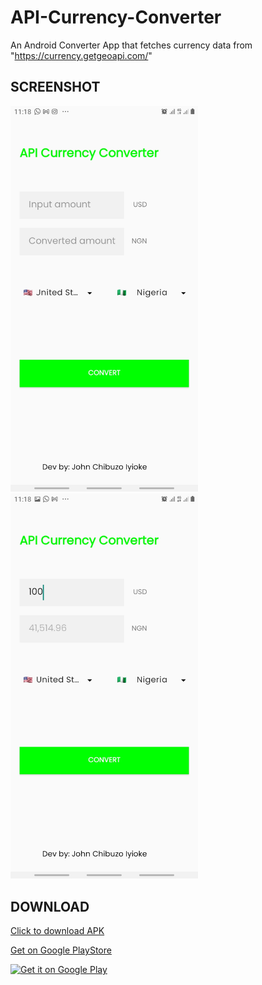 # API-Currency-Converter
An Android Converter App that fetches currency data from "https://currency.getgeoapi.com/"



## SCREENSHOT

<img src="https://raw.githubusercontent.com/coder-chibuzo/API-Currency-Converter/master/SCREENSHOTS/Screenshot_20220601-111838_Currency%20Calculator.jpg" width="300" /> <img src="https://raw.githubusercontent.com/coder-chibuzo/API-Currency-Converter/master/SCREENSHOTS/Screenshot_20220601-111855_Currency%20Calculator.jpg" width="300"/>
## DOWNLOAD 

<a href="https://github.com/coder-chibuzo/API-Currency-Converter/releases/download/v1.0/APICurrencyConvert.apk">Click to download APK</a>



<a href="https://play.google.com/store/apps/details?id=com.CoderChibuzo.APICurrencyConverter">Get on Google PlayStore</a>

<a href='https://play.google.com/store/apps/details?id=network.mysterium.vpn&pcampaignid=MKT-Other-global-all-co-prtnr-py-PartBadge-Mar2515-1'><img alt='Get it on Google Play' src='https://play.google.com/intl/en_us/badges/images/generic/en_badge_web_generic.png' width='261' /></a>
